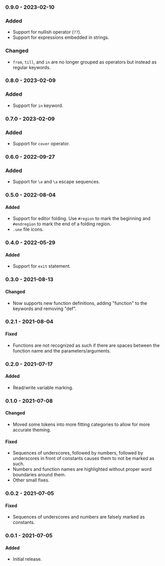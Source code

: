 ### 0.9.0 - 2023-02-10

### Added
- Support for nullish operator (`??`).
- Support for expressions embedded in strings.

### Changed
- `from`, `till`, and `in` are no longer grouped as operators but instead as regular keywords.

### 0.8.0 - 2023-02-09

### Added
- Support for `in` keyword.

### 0.7.0 - 2023-02-09

### Added
- Support for `cover` operator.

### 0.6.0 - 2022-09-27

### Added
- Support for `\e` and `\a` escape sequences.

### 0.5.0 - 2022-08-04

#### Added
- Support for editor folding. Use `#region` to mark the beginning and `#endregion` to mark the end of a folding region.
- `.une` file icons.

### 0.4.0 - 2022-05-29

#### Added
- Support for `exit` statement.

### 0.3.0 - 2021-08-13

#### Changed
- Now supports new function definitions, adding "function" to the keywords and removing "def".

### 0.2.1 - 2021-08-04

#### Fixed
- Functions are not recognized as such if there are spaces between the function name and the parameters/arguments.

### 0.2.0 - 2021-07-17

#### Added
- Read/write variable marking.

### 0.1.0 - 2021-07-08

#### Changed
- Moved some tokens into more fitting categories to allow for more accurate theming.

#### Fixed
- Sequences of underscores, followed by numbers, followed by underscores in front of constants causes them to not be marked as such.
- Numbers and function names are highlighted without proper word boundaries around them.
- Other small fixes.

### 0.0.2 - 2021-07-05

#### Fixed
- Sequences of underscores and numbers are falsely marked as constants.

### 0.0.1 - 2021-07-05

#### Added
- Initial release.
